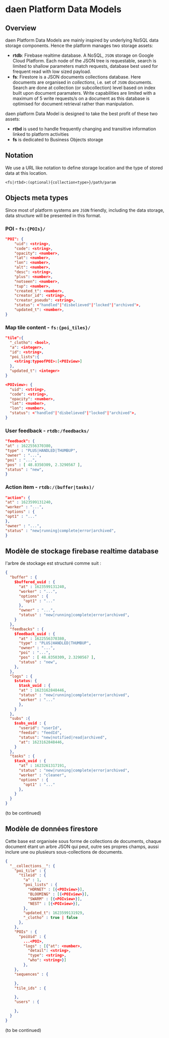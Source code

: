 # daen Platform Data Models

## Overview

daen Platform Data Models are mainly inspired by underlying NoSQL data storage components. Hence the platform manages two storage assets:

- **rtdb**: Firebase realtime database. A NoSQL, `JSON` storage on Google Cloud Platform. Each node of the JSON tree is requestable, search is limited to shallow parameters match requests, database best used for frequent read with low sized payload.
- **fs**: Firestore is a JSON documents collections database. Here documents are organised in _collections_, i.e. set of `JSON` documents. Search are done at collection (or subcollection) level based on index built upon document paramaters. Write capabilities are limited with a maximum of 5 write requests/s on a document as this database is optimised for document retrieval rather than manipulation.

daen platform Data Model is designed to take the best profit of these two assets:

- **rtbd** is used to handle frequently changing and transitive information linked to platform activities
- **fs** is dedicated to Business Objects storage

## Notation

We use a URL like notation to define storage location and the type of stored data at this location.

```text
<fs|rtbd>:(optional){collection<type>}/path/param
```

## Objects meta types

Since most of platform systems are `JSON` friendly, including the data storage, data structure will be presented in this format.

### POI - `fs:{POIs}/`

```JSON
"POI": {
    "uid": <string>,
    "code": <string>,
    "opacity": <number>,
    "lat": <number>,
    "lon": <number>,
    "alt": <number>,
    "desc": <string>,
    "plus": <number>,
    "notseen": <number>,
    "tup": <number>,
    "created_t": <number>,
    "creator_id": <string>,
    "creator_pseudo": <string>,
    "status": <"handled"|"disbelieved"|"locked"|"archived">,
    "updated_t": <number>,
}
```

### Map tile content - `fs:{poi_tiles}/`

```JSON
"tile":{
  "_clotho": <bool>,
  "a": <integer>,
  "id": <string>,
  "poi_lists":{
    <string:typeofPOI>:[<POIview>]
  },
  "updated_t": <integer>
}

<POIview>: {
  "uid": <string>,
  "code": <string>,
  "opacity": <number>,
  "lat": <number>,
  "lon": <number>,
  "status": <"handled"|"disbelieved"|"locked"|"archived">,
}
```

### User feedback - `rtdb:/feedbacks/`

```JSON
"feedback": {
"at" : 1622556370380,
"type" : "PLUS|HANDLED|THUMBUP",
"owner" : "...",
"poi" : "...",
"pos" : [ 48.8350309, 2.3290567 ],
"status" : "new",
}
```

### Action item - `rtdb:/(buffer|tasks)/`

```JSON
"action": {
"at" : 1623599131240,
"worker" : "...",
"options" : {
"opt1" : "..."
},
"owner" : "...",
"status" : "new|running|complete|error|archived",
}

```

## Modèle de stockage firebase realtime database

l'arbre de stockage est structuré comme suit :

```JSON
{
  "buffer" : {
    $buffered_uuid : {
      "at" : 1623599131240,
      "worker" : "...",
      "options" : {
        "opt1" : "..."
      },
      "owner" : "...",
      "status" : "new|running|complete|error|archived",
    }
  },
  "feedbacks" : {
    $feedback_uuid : {
      "at" : 1622556370380,
      "type" : "PLUS|HANDLED|THUMBUP",
      "owner" : "...",
      "poi" : "...",
      "pos" : [ 48.8350309, 2.3290567 ],
      "status" : "new",
    },
  },
  "logs" : {
    $status: {
      $task_uuid : {
      "at" : 1623162848446,
      "status" : "new|running|complete|error|archived",
      "worker" : "..."
      },
    }
  },
  "subs" :{
    $subs_uuid : {
      "userid": "userId",
      "feedid": "feedId",
      "status": "new|notified|read|archived",
      "at": 1623162848446,
    }
  },
  "tasks" : {
    $task_uuid : {
      "at" : 1623261317191,
      "status" : "new|running|complete|error|archived",
      "worker" : "cleaner",
      "options" : {
        "opt1" : "..."
      },
    }
  }
}

```

(to be continued)

## Modèle de données firestore

Cette base est organisée sous forme de collections de documents, chaque document étant un arbre JSON qui peut, outre ses propres champs, aussi inclure une ou plusieurs sous-collections de documents.

```JSON
{
  "__collections__": {
    "poi_tile" : {
      "tileid" : {
        "a" : 1,
        "poi_lists" : {
          "HORNET" : [{<POIview>}],
          "BLOOMING" : [{<POIview>}],
          "SWARM" : [{<POIview>}],
          "NEST" : [{<POIview>}],
        },
        "updated_t": 1623599131929,
        "_clotho" : true | false
      },
    },
    "POIs" : {
      "poiUid" : {
        ...<POI>,
        "logs" : [{"at": <number>,
          "detail": <string>,
          "type": <string>,
          "who": <string>}]
        },
    },
    "sequences" : {

    },
    "tile_ids" : {

    },
    "users" : {

    },
  }
}
```

(to be continued)
